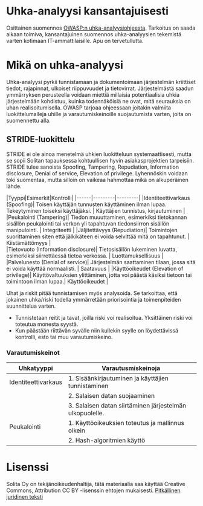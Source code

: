# Uhka-analyysi kansantajuisesti

Osittainen suomennos [OWASP:n uhka-analyysiohjeesta](https://www.owasp.org/index.php/Application_Threat_Modeling). Tarkoitus on saada aikaan toimiva, kansantajuinen suomennos uhka-analyysien tekemistä varten kotimaan IT-ammattilaisille. Apu on tervetullutta.

# Mikä on uhka-analyysi

Uhka-analyysi pyrkii tunnistamaan ja dokumentoimaan järjestelmän kriittiset tiedot, rajapinnat, ulkoiset riippuvuudet ja tietovirrat. Järjestelmästä saadun ymmärryksen perusteella voidaan miettiä millaisia 
potentiaalisia uhkia järjestelmään kohdistuu, kuinka todennäköisiä ne ovat, mitä seurauksia on uhan realisoitumisella. OWASP tarjoaa ohjeessaan joitakin valmiita luokittelumalleja uhille ja varautumiskeinoille
suojautumista varten, joita on suomennettu alla.

## STRIDE-luokittelu

STRIDE ei ole ainoa menetelmä uhkien luokitteluun systemaattisesti, mutta se sopii Solitan tapauksessa kohtuullisen hyvin asiakasprojektien tarpeisiin. STRIDE tulee sanoista Spoofing, Tampering,
Repudiation, Information disclosure, Denial of service, Elevation of privilege. Lyhennöskin voidaan toki suomentaa, mutta silloin on vaikeaa hahmottaa mikä on alkuperäinen lähde.


|Tyyppi|Esimerkit|Kontrolli|
|------|---------|–--------|
|Identiteettivarkaus (Spoofing)| Toisen käyttäjän tunnusten käyttäminen ilman lupaa. Tekeytyminen toiseksi käyttäjäksi. | Käyttäjien tunnistus, kirjautuminen |
|Peukalointi (Tampering)| Tiedon muuuttaminen, esimerkiksi tietokannan sisällön peukalointi tai verkon yli tapahtuvan tiedonsiirron sisällön manipulointi. | Integriteetti |
|Jäljitettävyys (Repudiation)| Toimintojen suorittaminen siten että jälkikäteen ei voida selvittää mitä on tapahtunut. | Kiistämättömyys |  
|Tietovuoto (Information disclosure)| Tietosisällön lukeminen luvatta, esimerkiksi siirrettäessä tietoa verkossa. | Luottamuksellisuus  |
|Palvelunesto (Denial of service)| Järjestelmän saattaminen tilaan, jossa sitä ei voida käyttää normaalisti. | Saatavuus | 
|Käyttöoikeudet (Elevation of privilege)| Käyttövaltuuksien ylittäminen, jotta voi päästä käsiksi tietoon tai toimintoon ilman lupaa.| Käyttöoikeudet | 


Uhat ja riskit pitää tunnistamisen myös analysoida. Se tarkoittaa, että jokainen uhka/riski todella ymmärretään priorisointia ja toimenpiteiden suunnittelua varten.
* Tunnistetaan reitit ja tavat, joilla riski voi realisoitua. Yksittäinen riski voi toteutua monesta syystä.
* Kun päästään riittävän syvälle niin kullekin syylle on löydettävissä kontrolli, esto tai muu varautumiskeino.

### Varautumiskeinot

| Uhkatyyppi | Varautusmiskeinoja |
|------------|--------------------|
|Identiteettivarkaus| 1. Sisäänkirjautuminen ja käyttäjien tunnistaminen |
|                   | 2. Salaisen datan suojaaminen |
|                   | 3. Salaisen datan siirtäminen järjestelmän ulkopuolelle. |
|Peukalointi | 1. Käyttöoikeuksien toteutus ja mallinnus oikein |
|            | 2. Hash-algoritmien käyttö |



# Lisenssi

Solita Oy on tekijänoikeudenhaltija, tätä materiaalia saa käyttää Creative Commons, Attribution CC BY -lisenssin ehtojen mukaisesti.
[Pitkällinen juridinen teksti](/LICENSE)



 




